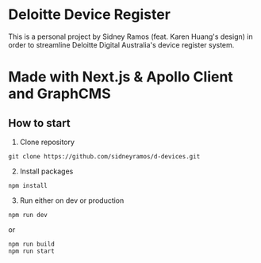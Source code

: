 # Deloitte Device Register
This is a personal project by Sidney Ramos (feat. Karen Huang's design) in order to streamline Deloitte Digital Australia's device register system.

# Made with Next.js & Apollo Client and GraphCMS

## How to start
1. Clone repository
```
git clone https://github.com/sidneyramos/d-devices.git
```
2. Install packages
```
npm install
```
3. Run either on dev or production
```
npm run dev
```
or
```
npm run build
npm run start
```
